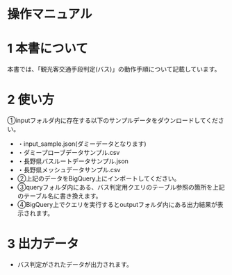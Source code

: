 # 操作マニュアル

# 1 本書について

本書では、「観光客交通手段判定(バス)」の動作手順について記載しています。

# 2 使い方
①inputフォルダ内に存在する以下のサンプルデータをダウンロードしてください。
- ・input_sample.json(ダミーデータとなります)
- ・ダミープローブデータサンプル.csv
- ・長野県バスルートデータサンプル.json
- ・長野県メッシュデータサンプル.csv
- ②上記のデータをBigQuery上にインポートしてください。
- ③queryフォルダ内にある、バス判定用クエリのテーブル参照の箇所を上記のテーブル名に書き換えます。
- ④BigQuery上でクエリを実行するとoutputフォルダ内にある出力結果が表示されます。

# 3 出力データ

- バス判定がされたデータが出力されます。